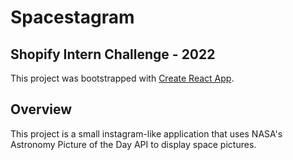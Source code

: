# Spacestagram
## Shopify Intern Challenge - 2022

This project was bootstrapped with [Create React App](https://github.com/facebook/create-react-app).

## Overview

This project is a small instagram-like application that uses NASA's Astronomy Picture of the Day API to display space pictures.